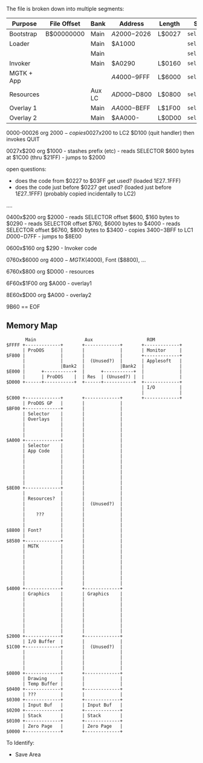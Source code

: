 
The file is broken down into multiple segments:

| Purpose       | File Offset | Bank   | Address      | Length | Source                    |
|---------------|-------------|--------|--------------|--------|---------------------------|
| Bootstrap     | B$00000000  | Main   | $A2000-$2026 | L$0027 | `selector1.s`             |
| Loader        |             | Main   | $A1000       |        | `selector2.s`             |
|               |             | Main   |              |        | `selector3.s`             |
| Invoker       |             | Main   | $A0290       | L$0160 | `selector4.s`             |
| MGTK + App    |             |        | $A4000-$9FFF | L$6000 | `selector5.s`             |
| Resources     |             | Aux LC | $AD000-$D800 | L$0800 | `selector6.s`             |
| Overlay 1     |             | Main   | $AA000-$BEFF | L$1F00 | `selector7.s`             |
| Overlay 2     |             | Main   | $AA000-      | L$0D00 | `selector8.s`             |

0000-00026 org $2000 - copies 0027x$200 to LC2 $D100 (quit handler) then invokes QUIT

0027x$200  org $1000 - stashes prefix (etc)
                     - reads SELECTOR $600 bytes at $1C00 (thru $21FF)
                     - jumps to $2000

open questions:
* does the code from $0227 to $03FF get used? (loaded $1E27..$1FFF)
* does the code just before $0227 get used? (loaded just before $1E27..$1FFF)
  (probably copied incidentally to LC2)

....

0400x$200  org $2000 - reads SELECTOR offset $600, $160 bytes to $0290
                     - reads SELECTOR offset $760, $6000 bytes to $4000
                     - reads SELECTOR offset $6760, $800 bytes to $3400
                     - copies $3400-$3BFF to LC1 $D000-$D7FF
                     - jumps to $8E00

0600x$160  org $290 - Invoker code

0760x$6000 org $4000 - MGTK ($4000), Font ($8800), ...

6760x$800 org $D000  - resources

6F60x$1F00 org $A000 - overlay1

8E60x$D00 org $A000 - overlay2

9B60 == EOF

## Memory Map

```
       Main                  Aux                    ROM
$FFFF +-------------+       +-------------+       +-------------+
      | ProDOS      |       |             |       | Monitor     |
$F800 |             |       |             |       +-------------+
      |             |       |  (Unused?)  |       | Applesoft   |
      |             |Bank2  |             |Bank2  |             |
$E000 |      +-----------+  |      +-----------+  |             |
      |      | ProDOS    |  | Res  | (Unused?) |  |             |
$D000 +------+-----------+  +------+-----------+  +-------------+
                                                  | I/O         |
                                                  |             |
$C000 +-------------+       +-------------+       +-------------+
      | ProDOS GP   |       |             |
$BF00 +-------------+       |             |
      | Selector    |       |             |
      | Overlays    |       |             |
      |             |       |             |
      |             |       |             |
      |             |       |             |
$A000 +-------------+       |             |
      | Selector    |       |             |
      | App Code    |       |             |
      |             |       |             |
      |             |       |             |
      |             |       |             |
      |             |       |             |
      |             |       |             |
      |             |       |             |
$8E00 +-------------+       |             |
      |             |       |             |
      | Resources?  |       |             |
      |             |       |  (Unused?)  |
      |             |       |             |
      |    ???      |       |             |
      |             |       |             |
      |             |       |             |
$8800 | Font?       |       |             |
      |             |       |             |
$8580 +-------------+       |             |
      | MGTK        |       |             |
      |             |       |             |
      |             |       |             |
      |             |       |             |
      |             |       |             |
      |             |       |             |
      |             |       |             |
      |             |       |             |
$4000 +-------------+       +-------------+
      | Graphics    |       | Graphics    |
      |             |       |             |
      |             |       |             |
      |             |       |             |
      |             |       |             |
      |             |       |             |
      |             |       |             |
      |             |       |             |
$2000 +-------------+       +-------------+
      | I/O Buffer  |       |             |
$1C00 +-------------+       |  (Unused?)  |
      |             |       |             |
      |             |       |             |
      |             |       |             |
      |             |       |             |
$0800 +-------------+       +-------------+
      | Drawing     |       |             |
      | Temp Buffer |       |             |
$0400 +-------------+       +-------------+
      | ???         |       |             |
$0300 +-------------+       +-------------+
      | Input Buf   |       | Input Buf   |
$0200 +-------------+       +-------------+
      | Stack       |       | Stack       |
$0100 +-------------+       +-------------+
      | Zero Page   |       | Zero Page   |
$0000 +-------------+       +-------------+
```

To Identify:
* Save Area
